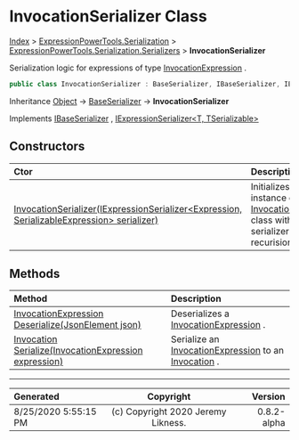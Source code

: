 ﻿# InvocationSerializer Class

[Index](../index.md) > [ExpressionPowerTools.Serialization](ExpressionPowerTools.Serialization.a.md) > [ExpressionPowerTools.Serialization.Serializers](ExpressionPowerTools.Serialization.Serializers.n.md) > **InvocationSerializer**

Serialization logic for expressions of type [InvocationExpression](https://docs.microsoft.com/dotnet/api/system.linq.expressions.invocationexpression) .

```csharp
public class InvocationSerializer : BaseSerializer, IBaseSerializer, IExpressionSerializer<InvocationExpression, Invocation>
```

Inheritance [Object](https://docs.microsoft.com/dotnet/api/system.object) → [BaseSerializer](ExpressionPowerTools.Serialization.Serializers.BaseSerializer.cs.md) → **InvocationSerializer**

Implements  [IBaseSerializer](ExpressionPowerTools.Serialization.Signatures.IBaseSerializer.i.md) ,  [IExpressionSerializer&lt;T, TSerializable>](ExpressionPowerTools.Serialization.Signatures.IExpressionSerializer`2.i.md) 

## Constructors

| Ctor | Description |
| :-- | :-- |
| [InvocationSerializer(IExpressionSerializer&lt;Expression, SerializableExpression> serializer)](ExpressionPowerTools.Serialization.Serializers.InvocationSerializer.ctor.md#invocationserializeriexpressionserializerexpression-serializableexpression-serializer) | Initializes a new instance of the [InvocationSerializer](ExpressionPowerTools.Serialization.Serializers.InvocationSerializer.cs.md) class            with a base serializer for recurision. |
## Methods

| Method | Description |
| :-- | :-- |
| [InvocationExpression Deserialize(JsonElement json)](ExpressionPowerTools.Serialization.Serializers.InvocationSerializer.Deserialize.m.md) | Deserializes a [InvocationExpression](https://docs.microsoft.com/dotnet/api/system.linq.expressions.invocationexpression) . |
| [Invocation Serialize(InvocationExpression expression)](ExpressionPowerTools.Serialization.Serializers.InvocationSerializer.Serialize.m.md) | Serialize an [InvocationExpression](https://docs.microsoft.com/dotnet/api/system.linq.expressions.invocationexpression) to an [Invocation](ExpressionPowerTools.Serialization.Serializers.Invocation.cs.md) . |

---

| Generated | Copyright | Version |
| :-- | :-: | --: |
| 8/25/2020 5:55:15 PM | (c) Copyright 2020 Jeremy Likness. | 0.8.2-alpha |
